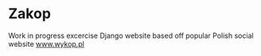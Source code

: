 # Zakop
Work in progress excercise Django website based off popular Polish social website www.wykop.pl 
